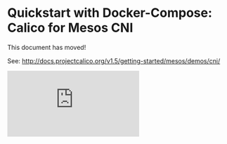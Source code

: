 # Quickstart with Docker-Compose: Calico for Mesos CNI

This document has moved!

See: http://docs.projectcalico.org/v1.5/getting-started/mesos/demos/cni/

[![Analytics](https://calico-ga-beacon.appspot.com/UA-52125893-3/calico-containers/docs/mesos/cni-compose-demo/README.md?pixel)](https://github.com/igrigorik/ga-beacon)